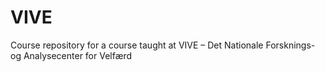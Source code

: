 # VIVE
Course repository for a course taught at VIVE – Det Nationale Forsknings- og Analysecenter for Velfærd
